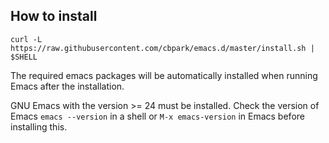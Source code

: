 ## How to install

```
curl -L https://raw.githubusercontent.com/cbpark/emacs.d/master/install.sh | $SHELL
```

The required emacs packages will be automatically installed when running Emacs after the installation.

GNU Emacs with the version >= 24 must be installed. Check the version of Emacs `emacs --version` in a shell or `M-x emacs-version` in Emacs before installing this.
